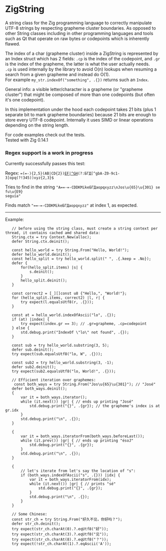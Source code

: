 # ZigString
A string class for the Zig programming language to correctly manipulate UTF-8 strings
by respecting grapheme cluster boundaries. As opposed to other String classes including
in other programming languages and tools such as Qt that operate on raw bytes or codepoints which is inherently flawed.
<p/>
The index of a char (grapheme cluster) inside a ZigString is represented by an Index struct which has 2 fields:
<code>.cp</code> is the index of the codepoint, and <code>.gr</code> is the index of the grapheme,
the latter is what the user actually needs.<br/>
<code>.cp</code> is used internally by the library
to avoid O(n) lookups when resuming a search from a given grapheme and instead do O(1).
<br/>
For example <code>my_str.indexOf("something", .{})</code> returns such an <code>Index</code>.

<p/>
General info: a visible letter/character is a grapheme (or "grapheme cluster") that might
 be composed of more than one codepoints (but often it's one codepoint).
<p/>
In this implementation under the hood each codepoint takes 21 bits (plus 1 separate bit to
 mark grapheme boundaries) because 21 bits are enough to store every UTF-8 codepoint.
Internally it uses SIMD or linear operations depending on the string length.

<p/>
For code examples check out the tests.
<br/>
Tested with Zig 0.14.1


### Regex support is a work in progress
Currently successfully passes this test:

Regex: <code>=(=-){2,5}(AB|CD{2})[EF|^GH](?<ClientName>\w+)(?:БГД[^gbA-Z0-9c1-3]opq(?!345))xyz{2,3}$</code>

Tries to find in the string <code>"A==-=-CDDKMikeБГДaopqxyzz\nJos\u{65}\u{301} se fu\u{E9} seguía"</code>

Finds match <code>"==-=-CDDKMikeБГДaopqxyzz"</code> at index 1, as expected.


---

Example:<br/>
 
 ```zig
    // before using the string class, must create a string context per thread, it contains cached amd shared data:
    String.ctx = try Context.New(alloc);
    defer String.ctx.deinit();

    const hello_world = try String.From("Hello, World!");
    defer hello_world.deinit();
    const hello_split = try hello_world.split(" ", .{.keep = .No});
    defer {
        for(hello_split.items) |s| {
            s.deinit();
        }
        hello_split.deinit();
    }

    const correct2 = [_][]const u8 {"Hello,", "World!"};
    for (hello_split.items, correct2) |l, r| {
        try expect(l.equalsUtf8(r, .{}));
    }

    const at = hello_world.indexOfAscii("lo", .{});
    if (at) |index| {
        try expect(index.gr == 3); // .gr=grapheme, .cp=codepoint
    } else {
        std.debug.print("IndexOf \"lo\" not found", .{});
    }

    const sub = try hello_world.substring(3, 5);
    defer sub.deinit();
    try expect(sub.equalsUtf8("lo, W", .{}));

    const sub2 = try hello_world.substring(3, -1);
    defer sub2.deinit();
    try expect(sub2.equalsUtf8("lo, World!", .{}));
    
    // Efficient iteration over graphemes:
     const both_ways = try String.From("Jos\u{65}\u{301}"); // "José"
    defer both_ways.deinit();
    {
        var it = both_ways.iterator();
        while (it.next()) |gr| { // ends up printing "José"
            std.debug.print("{}", .{gr}); // the grapheme's index is at gr.idx
        }
        std.debug.print("\n", .{});
    }
    
    {
        var it = both_ways.iteratorFrom(both_ways.beforeLast());
        while (it.prev()) |gr| { // ends up printing "ésoJ"
            std.debug.print("{}", .{gr});
        }
        std.debug.print("\n", .{});
    }

    {
        // let's iterate from let's say the location of "s":
        if (both_ways.indexOfAscii("s", .{})) |idx| {
            var it = both_ways.iteratorFrom(idx);
            while (it.next()) |gr| { // prints "sé"
                std.debug.print("{}", .{gr});
            }
            std.debug.print("\n", .{});
        }
    }

    // Some Chinese:
    const str_ch = try String.From("好久不见，你好吗？");
    defer str_ch.deinit();
    try expect(str_ch.charAt(0).?.eqUtf8("好"));
    try expect(str_ch.charAt(3).?.eqUtf8("见"));
    try expect(str_ch.charAt(8).?.eqUtf8("？"));
    try expect(!str_ch.charAt(1).?.eqAscii('A'));

```
